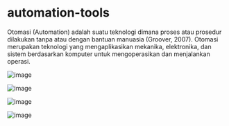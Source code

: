 # automation-tools
Otomasi (Automation) adalah suatu teknologi dimana proses atau prosedur dilakukan tanpa atau dengan bantuan manuasia (Groover, 2007). Otomasi merupakan teknologi yang mengaplikasikan mekanika, elektronika, dan sistem berdasarkan komputer untuk mengoperasikan dan menjalankan operasi.


![image](https://github.com/KevinAprianto13/automation-tools/assets/150454035/5c5afe9e-c2f9-4e31-b75e-f0ffa681f3e2)

![image](https://github.com/KevinAprianto13/automation-tools/assets/150454035/5c0a10ba-cbee-4246-88c8-a5b8ce689e68)

![image](https://github.com/KevinAprianto13/automation-tools/assets/150454035/64dd4a1d-f51b-4058-b219-bd52aae20e71)

![image](https://github.com/KevinAprianto13/automation-tools/assets/150454035/20976db3-b315-471d-90b0-71485aad4538)






